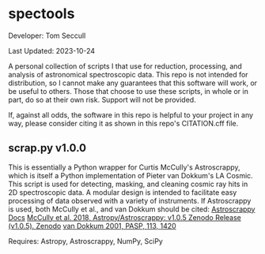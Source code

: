 # spectools

Developer:    Tom Seccull

Last Updated: 2023-10-24

A personal collection of scripts I that use for reduction, processing, and analysis of astronomical spectroscopic data.
This repo is not intended for distribution, so I cannot make any guarantees that this software will work,
or be useful to others. Those that choose to use these scripts, in whole or in part, do so at their own risk.
Support will not be provided.

If, against all odds, the software in this repo is helpful to your project in any way, please consider citing it
as shown in this repo's CITATION.cff file.


## scrap.py v1.0.0
This is essentially a Python wrapper for Curtis McCully's Astroscrappy, which is itself a Python implementation
of Pieter van Dokkum's LA Cosmic. This script is used for detecting, masking, and cleaning cosmic ray hits in
2D spectroscopic data. A modular design is intended to facilitate easy processing of data observed with a variety
of instruments. If Astroscrappy is used, both McCully et al., and van Dokkum should be cited:
[Astroscrappy Docs](https://astroscrappy.readthedocs.io/en/latest/index.html)
[McCully et al. 2018, Astropy/Astroscrappy: v1.0.5 Zenodo Release (v1.0.5). Zenodo](https://doi.org/10.5281/zenodo.1482019)
[van Dokkum 2001, PASP, 113, 1420](https://doi.org/10.1086/323894)

Requires: Astropy, Astroscrappy, NumPy, SciPy
